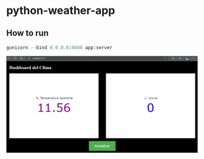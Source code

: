 # python-weather-app

## How to run

```python
gunicorn --bind 0.0.0.0:8080 app:server
```

![example](images/image1.png)